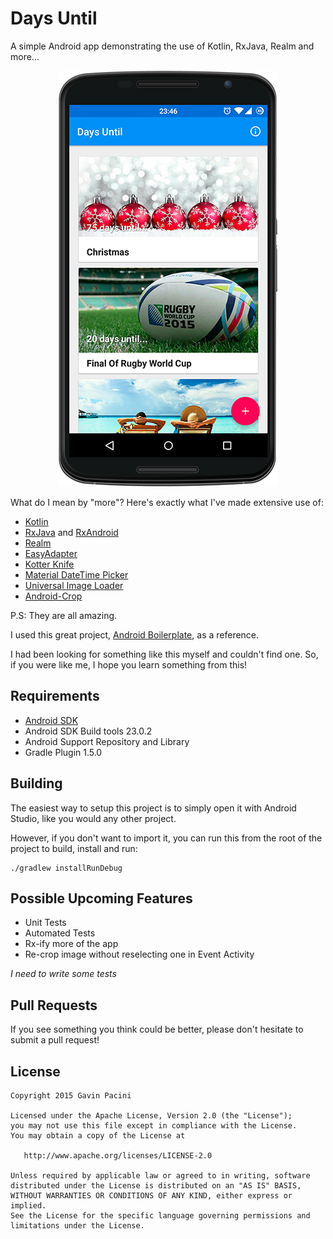 Days Until
===================
A simple Android app demonstrating the use of Kotlin, RxJava, Realm and more...

<p align="center">
    <img src="images/device.png" alt="Web Launcher"/>
</p>

What do I mean by "more"? Here's exactly what I've made extensive use of:

 - [Kotlin](https://kotlinlang.org/)
 - [RxJava](https://github.com/ReactiveX/RxJava) and [RxAndroid](https://github.com/ReactiveX/RxAndroid)
 - [Realm](https://realm.io/)
 - [EasyAdapter](https://github.com/ribot/easy-adapter)
 - [Kotter Knife](https://github.com/JakeWharton/kotterknife)
 - [Material DateTime Picker](https://github.com/wdullaer/MaterialDateTimePicker)
 - [Universal Image Loader](https://github.com/nostra13/Android-Universal-Image-Loader)
 - [Android-Crop](https://github.com/jdamcd/android-crop)
 
P.S: They are all amazing.

I used this great project, [Android Boilerplate](https://github.com/hitherejoe/Android-Boilerplate), as a reference.

I had been looking for something like this myself and couldn't find one. So, if you were like me, I hope you learn something from this!

Requirements
------------
 - [Android SDK](http://developer.android.com/sdk/index.html)
 - Android SDK Build tools 23.0.2
 - Android Support Repository and Library
 - Gradle Plugin 1.5.0
 
Building
--------
The easiest way to setup this project is to simply open it with Android Studio, like you would any other project.
 
However, if you don't want to import it, you can run this from the root of the project to build, install and run:

    ./gradlew installRunDebug

Possible Upcoming Features
--------
 - Unit Tests
 - Automated Tests
 - Rx-ify more of the app
 - Re-crop image without reselecting one in Event Activity

*I need to write some tests*

Pull Requests
--------
If you see something you think could be better, please don't hesitate to submit a pull request! 

License
--------------

    Copyright 2015 Gavin Pacini

    Licensed under the Apache License, Version 2.0 (the "License");
    you may not use this file except in compliance with the License.
    You may obtain a copy of the License at

       http://www.apache.org/licenses/LICENSE-2.0

    Unless required by applicable law or agreed to in writing, software
    distributed under the License is distributed on an "AS IS" BASIS,
    WITHOUT WARRANTIES OR CONDITIONS OF ANY KIND, either express or implied.
    See the License for the specific language governing permissions and
    limitations under the License.